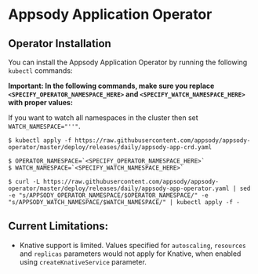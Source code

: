 # Appsody Application Operator

## Operator Installation

You can install the Appsody Application Operator by running the following `kubectl` commands:

**Important: In the following commands, make sure you replace  `<SPECIFY_OPERATOR_NAMESPACE_HERE>` and `<SPECIFY_WATCH_NAMESPACE_HERE>` with proper values:**

If you want to watch all namespaces in the cluster then set `WATCH_NAMESPACE="''"`.

```console
$ kubectl apply -f https://raw.githubusercontent.com/appsody/appsody-operator/master/deploy/releases/daily/appsody-app-crd.yaml

$ OPERATOR_NAMESPACE=`<SPECIFY_OPERATOR_NAMESPACE_HERE>`
$ WATCH_NAMESPACE=`<SPECIFY_WATCH_NAMESPACE_HERE>`

$ curl -L https://raw.githubusercontent.com/appsody/appsody-operator/master/deploy/releases/daily/appsody-app-operator.yaml | sed -e "s/APPSODY_OPERATOR_NAMESPACE/$OPERATOR_NAMESPACE/" -e "s/APPSODY_WATCH_NAMESPACE/$WATCH_NAMESPACE/" | kubectl apply -f -
```

## Current Limitations:

- Knative support is limited. Values specified for `autoscaling`, `resources` and `replicas` parameters would not apply for Knative, when enabled using `createKnativeService` parameter.